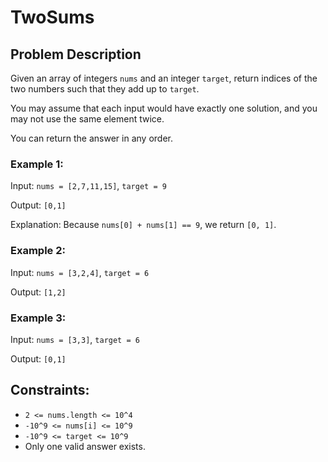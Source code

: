 # TwoSums

## Problem Description

Given an array of integers `nums` and an integer `target`, return indices of the two numbers such that they add up to `target`.

You may assume that each input would have exactly one solution, and you may not use the same element twice.

You can return the answer in any order.

### Example 1:

Input: `nums = [2,7,11,15]`, `target = 9`

Output: `[0,1]`

Explanation: Because `nums[0] + nums[1] == 9`, we return `[0, 1]`.

### Example 2:

Input: `nums = [3,2,4]`, `target = 6`

Output: `[1,2]`

### Example 3:

Input: `nums = [3,3]`, `target = 6`

Output: `[0,1]`

## Constraints:

- `2 <= nums.length <= 10^4`
- `-10^9 <= nums[i] <= 10^9`
- `-10^9 <= target <= 10^9`
- Only one valid answer exists.
